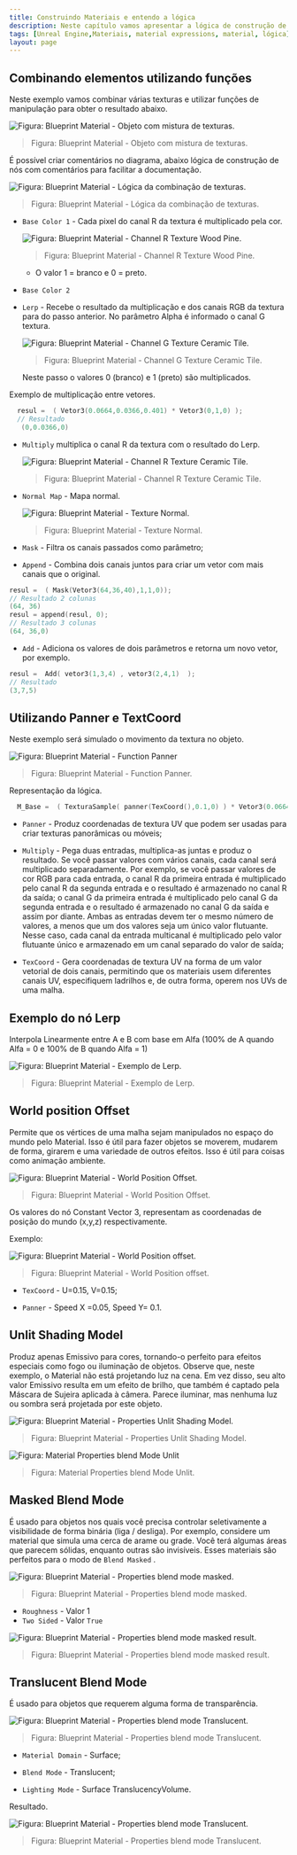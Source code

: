 ```yaml
---
title: Construindo Materiais e entendo a lógica
description: Neste capítulo vamos apresentar a lógica de construção de materiais, denomina Material Expressions no Unreal Engine e suas funções.
tags: [Unreal Engine,Materiais, material expressions, material, lógica]
layout: page
---
```


## Combinando elementos utilizando funções

Neste exemplo vamos combinar várias texturas e utilizar funções de manipulação para obter o resultado abaixo.

![Figura: Blueprint Material - Objeto com mistura de texturas.](../imagens/materiais/unreal_engine_material_combine_color.webp "Figura: Blueprint Material - Objeto com mistura de texturas.")

> Figura: Blueprint Material - Objeto com mistura de texturas.

É possível criar comentários no diagrama, abaixo lógica de construção de nós com comentários para facilitar a documentação.

![Figura: Blueprint Material - Lógica da combinação de texturas.](../imagens/materiais/unreal_engine_node_combine.webp "Figura: Blueprint Material - Lógica da combinação de texturas.")

> Figura: Blueprint Material - Lógica da combinação de texturas.

- `Base Color 1` - Cada pixel do canal R da textura é multiplicado pela cor.

  ![Figura: Blueprint Material - Channel R Texture Wood Pine.](../imagens/materiais/unreal_engine_material_chanel_r_wood_pine.webp "Figura: Blueprint Material - Channel R Texture Wood Pine.")

  > Figura: Blueprint Material - Channel R Texture Wood Pine.

  - O valor 1 = branco e 0 = preto.

- `Base Color 2`

- `Lerp` - Recebe o resultado da multiplicação e dos canais RGB da textura para do passo anterior. No parâmetro  Alpha é informado o canal G textura.

  ![Figura: Blueprint Material - Channel G Texture Ceramic Tile.](../imagens/materiais/unreal_engine_material_chanel_g_ceramic_tile.webp "Figura: Blueprint Material - Channel G Texture Ceramic Tile.")

  > Figura: Blueprint Material - Channel G Texture Ceramic Tile.

  Neste passo o valores 0 (branco) e 1 (preto) são multiplicados.

Exemplo de multiplicação entre vetores.

```c++
  resul =  ( Vetor3(0.0664,0.0366,0.401) * Vetor3(0,1,0) );
  // Resultado
   (0,0.0366,0)
```

- `Multiply` multiplica o canal R da textura com o resultado do Lerp.

  ![Figura: Blueprint Material - Channel R Texture Ceramic Tile.](../imagens/materiais/unreal_engine_material_chanel_r_ceramic_tile.webp "Figura: Blueprint Material - Channel R Texture Ceramic Tile.")

  > Figura: Blueprint Material - Channel R Texture Ceramic Tile.

- `Normal Map` - Mapa normal.

  ![Figura: Blueprint Material - Texture Normal.](../imagens/materiais/unreal_engine_material_mask_add_append.webp "Figura: Blueprint Material - Texture Normal.")

  > Figura: Blueprint Material - Texture Normal.

- `Mask` - Filtra os canais passados como parâmetro;

- `Append` - Combina dois canais juntos para criar um vetor com mais canais que o original.

```c++
resul =  ( Mask(Vetor3(64,36,40),1,1,0));
// Resultado 2 colunas
(64, 36)
resul = append(resul, 0);
// Resultado 3 colunas
(64, 36,0)
```

- `Add` - Adiciona os valores de dois parâmetros e retorna um novo vetor, por exemplo.

```c++
resul =  Add( vetor3(1,3,4) , vetor3(2,4,1)  );
// Resultado
(3,7,5)
```

## Utilizando Panner e TextCoord

Neste exemplo será simulado o movimento da textura no objeto.

![Figura: Blueprint Material - Function Panner](../imagens/materiais/unreal_engine_material_panner.webp "Figura: Blueprint Material - Function Panner.")

> Figura: Blueprint Material - Function Panner.

Representação da lógica.

```c++
  M_Base =  ( TexturaSample( panner(TexCoord(),0.1,0) ) * Vetor3(0.0664,0.0366,0.401));
```

- `Panner` - Produz coordenadas de textura UV que podem ser usadas para criar texturas panorâmicas ou móveis;

- `Multiply` - Pega duas entradas, multiplica-as juntas e produz o resultado.
Se você passar valores com vários canais, cada canal será multiplicado separadamente. Por exemplo, se você passar valores de cor RGB para cada entrada, o canal R da primeira entrada é multiplicado pelo canal R da segunda entrada e o resultado é armazenado no canal R da saída; o canal G da primeira entrada é multiplicado pelo canal G da segunda entrada e o resultado é armazenado no canal G da saída e assim por diante.
Ambas as entradas devem ter o mesmo número de valores, a menos que um dos valores seja um único valor flutuante. Nesse caso, cada canal da entrada multicanal é multiplicado pelo valor flutuante único e armazenado em um canal separado do valor de saída;

- `TexCoord` - Gera coordenadas de textura UV na forma de um valor vetorial de dois canais, permitindo que os materiais usem diferentes canais UV, especifiquem ladrilhos e, de outra forma, operem nos UVs de uma malha.

## Exemplo do nó Lerp

Interpola Linearmente entre A e B com base em Alfa (100% de A quando Alfa = 0 e 100% de B quando Alfa = 1)

![Figura: Blueprint Material - Exemplo de Lerp.](../imagens/materiais/ue4_material_lerp_exemplo.webp "Figura: Blueprint Material - Exemplo de Lerp.")

> Figura: Blueprint Material - Exemplo de Lerp.

## World position Offset

Permite que os vértices de uma malha sejam manipulados no espaço do mundo pelo Material. Isso é útil para fazer objetos se moverem, mudarem de forma, girarem e uma variedade de outros efeitos. Isso é útil para coisas como animação ambiente.

![Figura: Blueprint Material - World Position Offset.](../imagens/materiais/unreal_engine_material_world_position_offset.webp "Figura: Blueprint Material - World Position Offset.")

> Figura: Blueprint Material - World Position Offset.

Os valores do nó Constant Vector 3, representam as coordenadas de posição do mundo (x,y,z) respectivamente.

Exemplo:

![Figura: Blueprint Material - World Position offset.](../imagens/materiais/unreal_engine_material_world_position_offset_panner.webp "Figura: Blueprint Material - World Position offset.")

> Figura: Blueprint Material - World Position offset.

- `TexCoord` - U=0.15, V=0.15;

- `Panner` - Speed X =0.05, Speed Y= 0.1.

## Unlit Shading Model

Produz apenas Emissivo para cores, tornando-o perfeito para efeitos especiais como fogo ou iluminação de objetos. Observe que, neste exemplo, o Material não está projetando luz na cena. Em vez disso, seu alto valor Emissivo resulta em um efeito de brilho, que também é captado pela Máscara de Sujeira aplicada à câmera. Parece iluminar, mas nenhuma luz ou sombra será projetada por este objeto.

![Figura: Blueprint Material - Properties Unlit Shading Model.](../imagens/materiais/ue4_material_properties_unlit.webp "Figura: Blueprint Material - Properties Unlit Shading Model.")

> Figura: Blueprint Material - Properties Unlit Shading Model.

![Figura: Material Properties blend Mode Unlit](../imagens/materiais/ue4_material_properties_blend_mode_unlit_result.webp "Figura: Material Properties blend Mode Unlit.")

> Figura: Material Properties blend Mode Unlit.

## Masked Blend Mode

É usado para objetos nos quais você precisa controlar seletivamente a visibilidade de forma binária (liga / desliga). Por exemplo, considere um material que simula uma cerca de arame ou grade. Você terá algumas áreas que parecem sólidas, enquanto outras são invisíveis. Esses materiais são perfeitos para o modo de `Blend Masked` .

![Figura: Blueprint Material - Properties blend mode masked.](../imagens/materiais/unreal_engine_material_properties_blend_mode_masked.webp "Figura: Blueprint Material - Properties blend mode masked.")

> Figura: Blueprint Material - Properties blend mode masked.

- `Roughness` - Valor 1
- `Two Sided` - Valor `True`

![Figura: Blueprint Material - Properties blend mode masked result.](../imagens/materiais/unreal_engine_material_properties_blend_mode_masked_result.webp "Figura: Blueprint Material - Properties blend mode masked result.")

> Figura: Blueprint Material - Properties blend mode masked result.

## Translucent Blend Mode

É usado para objetos que requerem alguma forma de transparência.

![Figura: Blueprint Material - Properties blend mode Translucent.](../imagens/materiais/unreal_engine_material_properties_blend_mode_translucent.webp "Figura: Blueprint Material - Properties blend mode Translucent.")  

> Figura: Blueprint Material - Properties blend mode Translucent.

- `Material Domain` - Surface;

- `Blend Mode` - Translucent;

- `Lighting Mode` - Surface TranslucencyVolume.

Resultado.

![Figura: Blueprint Material - Properties blend mode Translucent.](../imagens/materiais/ue4_material_properties_blend_mode_translucent_result.webp "Figura: Blueprint Material - Properties blend mode Translucent.")

> Figura: Blueprint Material - Properties blend mode Translucent.
